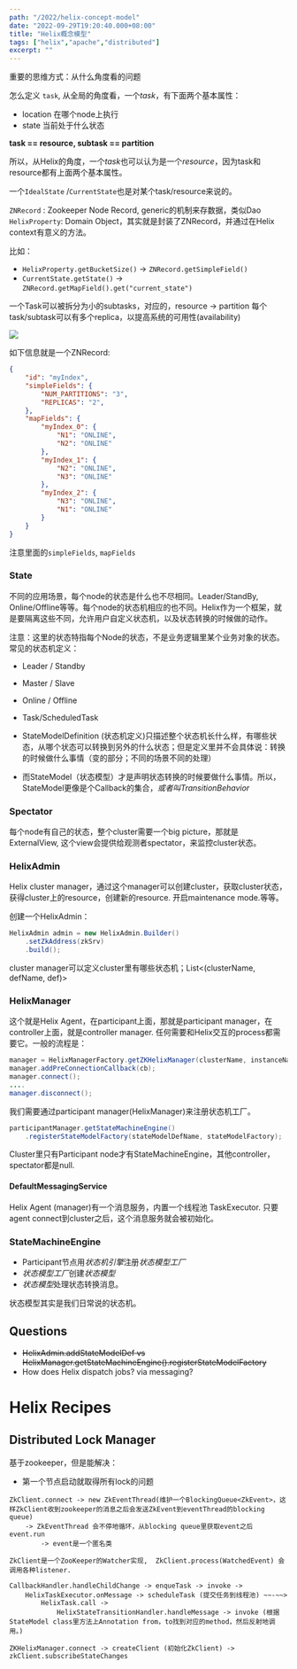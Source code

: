 ```yaml
---
path: "/2022/helix-concept-model"
date: "2022-09-29T19:20:40.000+08:00"
title: "Helix概念模型"
tags: ["helix","apache","distributed"]
excerpt: ""
---
```

重要的思维方式：从什么角度看的问题

怎么定义 `task`, 从全局的角度看，一个*task*，有下面两个基本属性：
- location 在哪个node上执行
- state 当前处于什么状态

**task == resource, subtask == partition**

所以，从Helix的角度，一个*task*也可以认为是一个*resource*，因为task和resource都有上面两个基本属性。

一个`IdealState` /`CurrentState`也是对某个task/resource来说的。

`ZNRecord` : Zookeeper Node Record, generic的机制来存数据，类似Dao
`HelixProperty`: Domain Object，其实就是封装了ZNRecord，并通过在Helix context有意义的方法。

比如：
- `HelixProperty.getBucketSize()` -> `ZNRecord.getSimpleField()`
- `CurrentState.getState()` -> `ZNRecord.getMapField().get("current_state")`

一个Task可以被拆分为小的subtasks，对应的，resource -> partition
每个task/subtask可以有多个replica，以提高系统的可用性(availability)

<img src="https://mermaid.ink/img/Zmxvd2NoYXJ0IFRECiAgZGlyZWN0aW9uwqBMUgogIHN1YmdyYXBoIHRhc2sKICAgIFRhc2sgLS0+fHNwbGl0fCBTdWJUYXNrCiAgICBTdWJUYXNrIC0tPnwxLi5ufCBSZXBsaWNhCiAgZW5kCiAgZGlyZWN0aW9uwqBMUgogIHN1YmdyYXBoIHJlc291cmNlCiAgICBSZXNvdXJjZSAtLT4gUGFydGl0aW9uCiAgZW5kCiAgVGFzayAtLmFsaWFzLi0+IFJlc291cmNlCiAgU3ViVGFzayAtLmFsaWFzLi0+IFBhcnRpdGlvbg==" />

如下信息就是一个ZNRecord:
```json
{
    "id": "myIndex",
    "simpleFields": {
        "NUM_PARTITIONS": "3",
        "REPLICAS": "2",
    },
    "mapFields": {
        "myIndex_0": {
            "N1": "ONLINE",
            "N2": "ONLINE"
        },
        "myIndex_1": {
            "N2": "ONLINE",
            "N3": "ONLINE"
        },
        "myIndex_2": {
            "N3": "ONLINE",
            "N1": "ONLINE"
        }
    }
}
```

注意里面的`simpleFields`, `mapFields`

### State
不同的应用场景，每个node的状态是什么也不尽相同。Leader/StandBy, Online/Offline等等。每个node的状态机相应的也不同。Helix作为一个框架，就是要隔离这些不同，允许用户自定义状态机，以及状态转换的时候做的动作。

注意：这里的状态特指每个Node的状态，不是业务逻辑里某个业务对象的状态。常见的状态机定义：
- Leader / Standby
- Master / Slave
- Online / Offline
- Task/ScheduledTask

- StateModelDefinition (状态机定义)只描述整个状态机长什么样，有哪些状态，从哪个状态可以转换到另外的什么状态；但是定义里并不会具体说：转换的时候做什么事情（变的部分；不同的场景不同的处理）
- 而StateModel（状态模型）才是声明状态转换的时候要做什么事情。所以，StateModel更像是个Callback的集合，*或者叫TransitionBehavior*

### Spectator
每个node有自己的状态，整个cluster需要一个big picture，那就是ExternalView, 这个view会提供给观测者spectator，来监控cluster状态。

### HelixAdmin
Helix cluster manager，通过这个manager可以创建cluster，获取cluster状态，获得cluster上的resource，创建新的resource. 开启maintenance mode.等等。

创建一个HelixAdmin：
```java
HelixAdmin admin = new HelixAdmin.Builder()
    .setZkAddress(zkSrv)
    .build();
```

cluster manager可以定义cluster里有哪些状态机；List<(clusterName, defName, def)>


### HelixManager
这个就是Helix Agent，在participant上面，那就是participant manager，在controller上面，就是controller manager. 任何需要和Helix交互的process都需要它。一般的流程是：

```java
manager = HelixManagerFactory.getZKHelixManager(clusterName, instanceName, ROLE, zkAddr);
manager.addPreConnectionCallback(cb);
manager.connect();
....
manager.disconnect();
```

我们需要通过participant manager(HelixManager)来注册状态机工厂。
```java
participantManager.getStateMachineEngine()
    .registerStateModelFactory(stateModelDefName, stateModelFactory);
```

Cluster里只有Participant node才有StateMachineEngine，其他controller，spectator都是null.

#### DefaultMessagingService
Helix Agent (manager)有一个消息服务，内置一个线程池 TaskExecutor. 只要agent connect到cluster之后，这个消息服务就会被初始化。

### StateMachineEngine
- Participant节点用*状态机引擎*注册*状态模型工厂*
- *状态模型工厂*创建*状态模型*
- *状态模型*处理状态转换消息。

状态模型其实是我们日常说的状态机。

## Questions
- ~~HelixAdmin.addStateModelDef vs HelixManager.getStateMachineEngine().registerStateModelFactory~~
- How does Helix dispatch jobs? via messaging?

# Helix Recipes

## Distributed Lock Manager

基于zookeeper，但是能解决：
- 第一个节点启动就取得所有lock的问题

```
ZkClient.connect -> new ZkEventThread(维护一个BlockingQueue<ZkEvent>，这样ZkClient收到zookeeper的消息之后会发送ZkEvent到eventThread的blocking queue)
	-> ZkEventThread 会不停地循环，从blocking queue里获取event之后event.run
		-> event是一个匿名类

ZkClient是一个ZooKeeper的Watcher实现,  ZkClient.process(WatchedEvent) 会调用各种listener.

CallbackHandler.handleChildChange -> enqueTask -> invoke -> 
	HelixTaskExecutor.onMessage -> scheduleTask (提交任务到线程池) ~~-~~> 
		HelixTask.call -> 
			HelixStateTransitionHandler.handleMessage -> invoke (根据StateModel class里方法上Annotation from，to找到对应的method，然后反射地调用。)

ZKHelixManager.connect -> createClient (初始化ZkClient) -> zkClient.subscribeStateChanges
```

